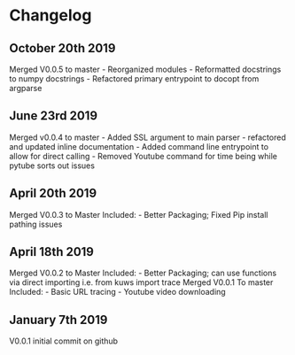 # Changelog

## October 20th 2019

Merged V0.0.5 to master
    - Reorganized modules
    - Reformatted docstrings to numpy docstrings
    - Refactored primary entrypoint to docopt from argparse

## June 23rd 2019

Merged v0.0.4 to master
    - Added SSL argument to main parser
    - refactored and updated inline documentation
    - Added command line entrypoint to allow for direct calling
    - Removed Youtube command for time being while pytube sorts out issues

## April 20th 2019

Merged V0.0.3 to Master
Included:
    - Better Packaging; Fixed Pip install pathing issues

## April 18th 2019

Merged V0.0.2 to Master
Included:
    - Better Packaging; can use functions via direct importing
    i.e. from kuws import trace
Merged V0.0.1 To master
Included:
    - Basic URL tracing
    - Youtube video downloading

## January 7th 2019

V0.0.1 initial commit on github
